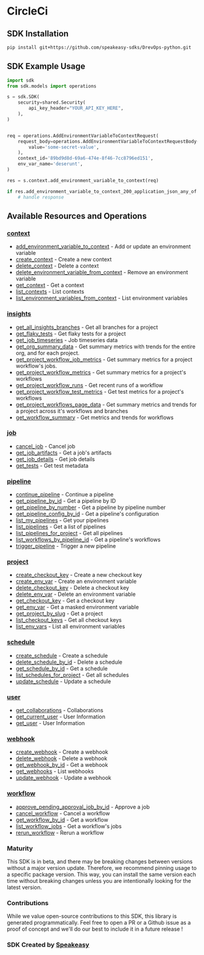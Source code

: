 # CircleCi

<!-- Start SDK Installation -->
## SDK Installation

```bash
pip install git+https://github.com/speakeasy-sdks/DrevOps-python.git
```
<!-- End SDK Installation -->

## SDK Example Usage
<!-- Start SDK Example Usage -->
```python
import sdk
from sdk.models import operations

s = sdk.SDK(
    security=shared.Security(
        api_key_header="YOUR_API_KEY_HERE",
    ),
)


req = operations.AddEnvironmentVariableToContextRequest(
    request_body=operations.AddEnvironmentVariableToContextRequestBody(
        value='some-secret-value',
    ),
    context_id='89bd9d8d-69a6-474e-8f46-7cc8796ed151',
    env_var_name='deserunt',
)

res = s.context.add_environment_variable_to_context(req)

if res.add_environment_variable_to_context_200_application_json_any_of is not None:
    # handle response
```
<!-- End SDK Example Usage -->

<!-- Start SDK Available Operations -->
## Available Resources and Operations


### [context](docs/context/README.md)

* [add_environment_variable_to_context](docs/context/README.md#add_environment_variable_to_context) - Add or update an environment variable
* [create_context](docs/context/README.md#create_context) - Create a new context
* [delete_context](docs/context/README.md#delete_context) - Delete a context
* [delete_environment_variable_from_context](docs/context/README.md#delete_environment_variable_from_context) - Remove an environment variable
* [get_context](docs/context/README.md#get_context) - Get a context
* [list_contexts](docs/context/README.md#list_contexts) - List contexts
* [list_environment_variables_from_context](docs/context/README.md#list_environment_variables_from_context) - List environment variables

### [insights](docs/insights/README.md)

* [get_all_insights_branches](docs/insights/README.md#get_all_insights_branches) - Get all branches for a project
* [get_flaky_tests](docs/insights/README.md#get_flaky_tests) - Get flaky tests for a project
* [get_job_timeseries](docs/insights/README.md#get_job_timeseries) - Job timeseries data
* [get_org_summary_data](docs/insights/README.md#get_org_summary_data) - Get summary metrics with trends for the entire org, and for each project.
* [get_project_workflow_job_metrics](docs/insights/README.md#get_project_workflow_job_metrics) - Get summary metrics for a project workflow's jobs.
* [get_project_workflow_metrics](docs/insights/README.md#get_project_workflow_metrics) - Get summary metrics for a project's workflows
* [get_project_workflow_runs](docs/insights/README.md#get_project_workflow_runs) - Get recent runs of a workflow
* [get_project_workflow_test_metrics](docs/insights/README.md#get_project_workflow_test_metrics) - Get test metrics for a project's workflows
* [get_project_workflows_page_data](docs/insights/README.md#get_project_workflows_page_data) - Get summary metrics and trends for a project across it's workflows and branches
* [get_workflow_summary](docs/insights/README.md#get_workflow_summary) - Get metrics and trends for workflows

### [job](docs/job/README.md)

* [cancel_job](docs/job/README.md#cancel_job) - Cancel job
* [get_job_artifacts](docs/job/README.md#get_job_artifacts) - Get a job's artifacts
* [get_job_details](docs/job/README.md#get_job_details) - Get job details
* [get_tests](docs/job/README.md#get_tests) - Get test metadata

### [pipeline](docs/pipeline/README.md)

* [continue_pipeline](docs/pipeline/README.md#continue_pipeline) - Continue a pipeline
* [get_pipeline_by_id](docs/pipeline/README.md#get_pipeline_by_id) - Get a pipeline by ID
* [get_pipeline_by_number](docs/pipeline/README.md#get_pipeline_by_number) - Get a pipeline by pipeline number
* [get_pipeline_config_by_id](docs/pipeline/README.md#get_pipeline_config_by_id) - Get a pipeline's configuration
* [list_my_pipelines](docs/pipeline/README.md#list_my_pipelines) - Get your pipelines
* [list_pipelines](docs/pipeline/README.md#list_pipelines) - Get a list of pipelines
* [list_pipelines_for_project](docs/pipeline/README.md#list_pipelines_for_project) - Get all pipelines
* [list_workflows_by_pipeline_id](docs/pipeline/README.md#list_workflows_by_pipeline_id) - Get a pipeline's workflows
* [trigger_pipeline](docs/pipeline/README.md#trigger_pipeline) - Trigger a new pipeline

### [project](docs/project/README.md)

* [create_checkout_key](docs/project/README.md#create_checkout_key) - Create a new checkout key
* [create_env_var](docs/project/README.md#create_env_var) - Create an environment variable
* [delete_checkout_key](docs/project/README.md#delete_checkout_key) - Delete a checkout key
* [delete_env_var](docs/project/README.md#delete_env_var) - Delete an environment variable
* [get_checkout_key](docs/project/README.md#get_checkout_key) - Get a checkout key
* [get_env_var](docs/project/README.md#get_env_var) - Get a masked environment variable
* [get_project_by_slug](docs/project/README.md#get_project_by_slug) - Get a project
* [list_checkout_keys](docs/project/README.md#list_checkout_keys) - Get all checkout keys
* [list_env_vars](docs/project/README.md#list_env_vars) - List all environment variables

### [schedule](docs/schedule/README.md)

* [create_schedule](docs/schedule/README.md#create_schedule) - Create a schedule
* [delete_schedule_by_id](docs/schedule/README.md#delete_schedule_by_id) - Delete a schedule
* [get_schedule_by_id](docs/schedule/README.md#get_schedule_by_id) - Get a schedule
* [list_schedules_for_project](docs/schedule/README.md#list_schedules_for_project) - Get all schedules
* [update_schedule](docs/schedule/README.md#update_schedule) - Update a schedule

### [user](docs/user/README.md)

* [get_collaborations](docs/user/README.md#get_collaborations) - Collaborations
* [get_current_user](docs/user/README.md#get_current_user) - User Information
* [get_user](docs/user/README.md#get_user) - User Information

### [webhook](docs/webhook/README.md)

* [create_webhook](docs/webhook/README.md#create_webhook) - Create a webhook
* [delete_webhook](docs/webhook/README.md#delete_webhook) - Delete a webhook
* [get_webhook_by_id](docs/webhook/README.md#get_webhook_by_id) - Get a webhook
* [get_webhooks](docs/webhook/README.md#get_webhooks) - List webhooks
* [update_webhook](docs/webhook/README.md#update_webhook) - Update a webhook

### [workflow](docs/workflow/README.md)

* [approve_pending_approval_job_by_id](docs/workflow/README.md#approve_pending_approval_job_by_id) - Approve a job
* [cancel_workflow](docs/workflow/README.md#cancel_workflow) - Cancel a workflow
* [get_workflow_by_id](docs/workflow/README.md#get_workflow_by_id) - Get a workflow
* [list_workflow_jobs](docs/workflow/README.md#list_workflow_jobs) - Get a workflow's jobs
* [rerun_workflow](docs/workflow/README.md#rerun_workflow) - Rerun a workflow
<!-- End SDK Available Operations -->

### Maturity

This SDK is in beta, and there may be breaking changes between versions without a major version update. Therefore, we recommend pinning usage
to a specific package version. This way, you can install the same version each time without breaking changes unless you are intentionally
looking for the latest version.

### Contributions

While we value open-source contributions to this SDK, this library is generated programmatically.
Feel free to open a PR or a Github issue as a proof of concept and we'll do our best to include it in a future release !

### SDK Created by [Speakeasy](https://docs.speakeasyapi.dev/docs/using-speakeasy/client-sdks)
